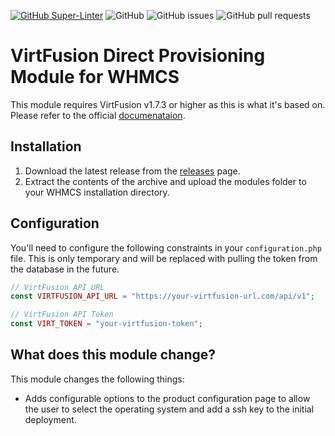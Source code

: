 [![GitHub Super-Linter](https://github.com/EZSCALE/virtfusion-whmcs-module/actions/workflows/publish-release.yml/badge.svg)](https://github.com/EZSCALE/virtfusion-whmcs-module/actions)
![GitHub](https://img.shields.io/github/license/EZSCALE/virtfusion-whmcs-module)
![GitHub issues](https://img.shields.io/github/issues/EZSCALE/virtfusion-whmcs-module)
![GitHub pull requests](https://img.shields.io/github/issues-pr/EZSCALE/virtfusion-whmcs-module)

# VirtFusion Direct Provisioning Module for WHMCS

This module requires VirtFusion v1.7.3 or higher as this is what it's based on. Please refer to the official [documenataion](https://docs.virtfusion.com/integrations/whmcs).

## Installation

1. Download the latest release from the [releases](https://github.com/EZSCALE/virtfusion-whmcs-module/releases) page.
2. Extract the contents of the archive and upload the modules folder to your WHMCS installation directory.

## Configuration

You'll need to configure the following constraints in your `configuration.php` file.
This is only temporary and will be replaced with pulling the token from the database in the future.

```php
// VirtFusion API URL
const VIRTFUSION_API_URL = "https://your-virtfusion-url.com/api/v1";

// VirtFusion API Token
const VIRT_TOKEN = "your-virtfusion-token";
```

## What does this module change?

This module changes the following things:

- Adds configurable options to the product configuration page to allow the user to select the operating system and add
  a ssh key to the initial deployment.